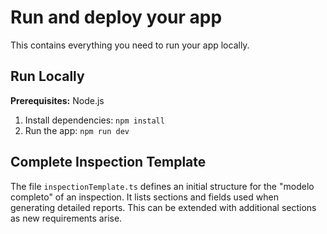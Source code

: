 # Run and deploy your app

This contains everything you need to run your app locally.

## Run Locally

**Prerequisites:**  Node.js


1. Install dependencies:
   `npm install`
2. Run the app:
   `npm run dev`

## Complete Inspection Template

The file `inspectionTemplate.ts` defines an initial structure for the
"modelo completo" of an inspection. It lists sections and fields used when
generating detailed reports. This can be extended with additional sections
as new requirements arise.
